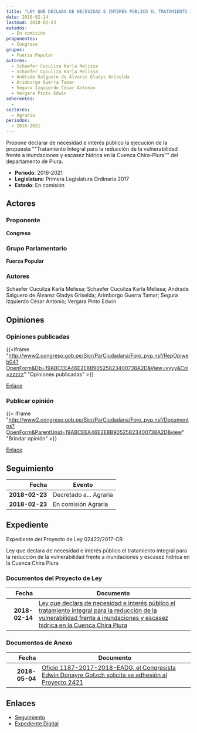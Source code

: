 ```yaml
---
title: "LEY QUE DECLARA DE NECESIDAD E INTERÉS PÚBLICO EL TRATAMIENTO INTEGRAL PARA LA REDUCCIÓN DE LA VULNERABILIDAD FRENTE A INUNDACIONES Y ESCASEZ HÍDRICA EN LA CUENCA CHIRA PIURA"
date: 2018-02-14
lastmod: 2018-02-23
estados: 
  - En comisión
proponentes: 
  - Congreso
grupos: 
  - Fuerza Popular
autores: 
  - Schaefer Cuculiza Karla Melissa
  - Schaefer Cuculiza Karla Melissa
  - Andrade Salguero de Álvarez Gladys Griselda
  - Arimborgo Guerra Tamar
  - Segura Izquierdo César Antonio
  - Vergara Pinto Edwin
adherentes: 
  - 
sectores: 
  - Agraria
periodos: 
  - 2016-2021
---
```


Propone declarar de necesidad e interés público la ejecución de la propuesta ""Tratamiento Integral para la reducción de la vulnerabilidad frente a inundaciones y escasez hídrica en la Cuenca Chira-Piura"" del departamento de Piura.

- **Periodo**: 2016-2021
- **Legislatura**: Primera Legislatura Ordinaria 2017
- **Estado**: En comisión

## Actores

### Proponente

**Congreso**

### Grupo Parlamentario

**Fuerza Popular**

### Autores

Schaefer Cuculiza Karla Melissa; Schaefer Cuculiza Karla Melissa; Andrade Salguero de Álvarez Gladys Griselda; Arimborgo Guerra Tamar; Segura Izquierdo César Antonio; Vergara Pinto Edwin


## Opiniones

### Opiniones publicadas

{{<iframe "http://www2.congreso.gob.pe/Sicr/ParCiudadana/Foro_pvp.nsf/RepOpiweb04?OpenForm&Db=19ABCEEA46E2E8B90525823400738A2D&View=yyyy&Col=zzzzz" "Opiniones publicadas" >}}

[Enlace](http://www2.congreso.gob.pe/Sicr/ParCiudadana/Foro_pvp.nsf/RepOpiweb04?OpenForm&Db=19ABCEEA46E2E8B90525823400738A2D&View=yyyy&Col=zzzzz)
### Publicar opinión

{{< iframe "http://www2.congreso.gob.pe/Sicr/ParCiudadana/Foro_pvp.nsf/Documentos?OpenForm&ParentUnid=19ABCEEA46E2E8B90525823400738A2D&view" "Brindar opinión" >}}

[Enlace](http://www2.congreso.gob.pe/Sicr/ParCiudadana/Foro_pvp.nsf/Documentos?OpenForm&ParentUnid=19ABCEEA46E2E8B90525823400738A2D&view)

## Seguimiento

| Fecha | Evento |
|------:|--------|
| **2018-02-23** | Decretado a... Agraria|
| **2018-02-23** | En comisión Agraria|


## Expediente

Expediente del Proyecto de Ley 02422/2017-CR

Ley que declara de necesidad e interés público el tratamiento integral para la reducción de la vulnerabilidad frente a inundaciones y escasez hídrica en la Cuenca Chira Piura


### Documentos del Proyecto de Ley

| Fecha | Documento |
|------:|--------|
| **2018-02-14** | [Ley que declara de necesidad e interés público el tratamiento integral para la reducción de la vulnerabilidad frente a inundaciones y escasez hídrica en la Cuenca Chira Piura](http://www.leyes.congreso.gob.pe/Documentos/2016_2021/Proyectos_de_Ley_y_de_Resoluciones_Legislativas/PL0242220180214.pdf) |

### Documentos de Anexo

| Fecha | Documento |
|------:|--------|
| **2018-05-04** | [Oficio 1187-2017-2018-EADG, el Congresista Edwin Donayre Gotzch solicita se adhesión al Proyecto 2421](http://www.leyes.congreso.gob.pe/Documentos/2016_2021/Oficios/Congresistas/OFICIO-1187-2017-2018-EADG.pdf) |

## Enlaces 

- [Seguimiento](http://www2.congreso.gob.pehttp://www2.congreso.gob.pe/Sicr/TraDocEstProc/CLProLey2016.nsf/f7fff46988ca05b1052578e100829cc7/1ce61038513a73020525823400723773?OpenDocument)
- [Expediente Digital](http://www2.congreso.gob.pehttp://www2.congreso.gob.pe/Sicr/TraDocEstProc/CLProLey2016.nsf/f7fff46988ca05b1052578e100829cc7/1ce61038513a73020525823400723773?OpenDocument&Click=05257FB7005EB655.eb71d0cf91d8294e05256cdf006b5706/$Body/0.1C6C)
